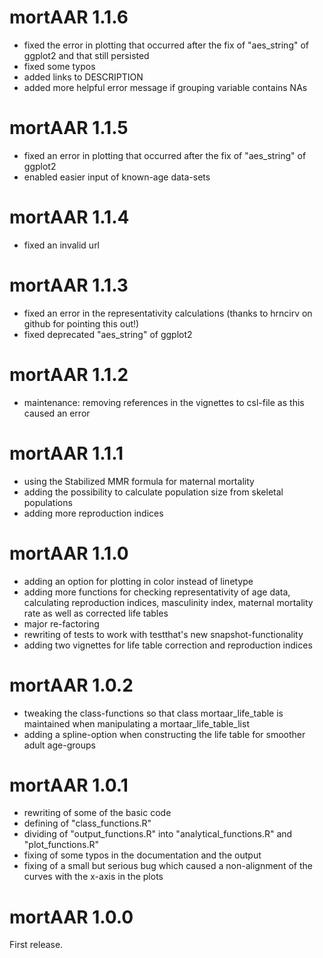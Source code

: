 # mortAAR 1.1.6
- fixed the error in plotting that occurred after the fix of "aes_string" of ggplot2
  and that still persisted
- fixed some typos
- added links to DESCRIPTION
- added more helpful error message if grouping variable contains NAs

# mortAAR 1.1.5
- fixed an error in plotting that occurred after the fix of "aes_string" of ggplot2
- enabled easier input of known-age data-sets

# mortAAR 1.1.4
- fixed an invalid url
 
# mortAAR 1.1.3
- fixed an error in the representativity calculations (thanks to hrncirv on github for
 pointing this out!)
- fixed deprecated "aes_string" of ggplot2

# mortAAR 1.1.2

- maintenance: removing references in the vignettes to csl-file as this caused an error

# mortAAR 1.1.1

- using the Stabilized MMR formula for maternal mortality
- adding the possibility to calculate population size from skeletal populations
- adding more reproduction indices

# mortAAR 1.1.0

- adding an option for plotting in color instead of linetype
- adding more functions for checking representativity of age data, calculating reproduction indices, masculinity index, maternal mortality rate as well as corrected life tables
- major re-factoring
- rewriting of tests to work with testthat's new snapshot-functionality
- adding two vignettes for life table correction and reproduction indices

# mortAAR 1.0.2

- tweaking the class-functions so that class mortaar_life_table is maintained when manipulating a mortaar_life_table_list
- adding a spline-option when constructing the life table for smoother adult age-groups

# mortAAR 1.0.1

- rewriting of some of the basic code
- defining of "class_functions.R"
- dividing of "output_functions.R" into "analytical_functions.R" and "plot_functions.R"
- fixing of some typos in the documentation and the output
- fixing of a small but serious bug which caused a non-alignment of the curves with the x-axis in the plots

# mortAAR 1.0.0

First release.
